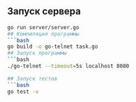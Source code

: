 ## Запуск сервера
```bash
go run server/server.go
## Компиляция программы
```bash
go build -o go-telnet task.go
## Запуск программы
```bash
./go-telnet --timeout=5s localhost 8080

## Запуск тестов
```bash
go test -v
